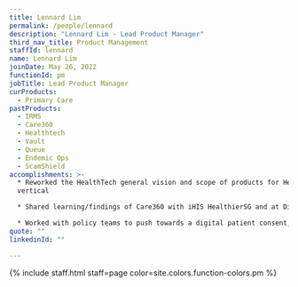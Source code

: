 ```yaml
---
title: Lennard Lim
permalink: /people/lennard
description: "Lennard Lim - Lead Product Manager"
third_nav_title: Product Management
staffId: lennard
name: Lennard Lim
joinDate: May 26, 2022
functionId: pm
jobTitle: Lead Product Manager
curProducts:
  - Primary Care
pastProducts:
  - IRMS
  - Care360
  - Healthtech
  - Vault
  - Queue
  - Endemic Ops
  - ScamShield
accomplishments: >-
  * Reworked the HealthTech general vision and scope of products for HealthTech
  vertical

  * Shared learning/findings of Care360 with iHIS HealthierSG and at Digital Health Oversight Committee

  * Worked with policy teams to push towards a digital patient consent, solving user pain point of getting written or verbal consent from the patient and/or family members
quote: ""
linkedinId: ""

---
```


{% include staff.html staff=page color=site.colors.function-colors.pm %}
